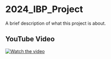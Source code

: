 # 2024_IBP_Project

A brief description of what this project is about.

## YouTube Video

[![Watch the video](https://img.youtube.com/vi/MgUyokGIwMc/maxresdefault.jpg)](https://www.youtube.com/watch?v=MgUyokGIwMc)

